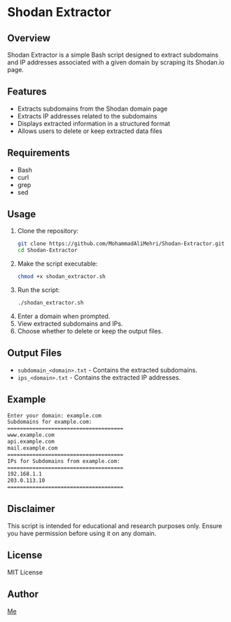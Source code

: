 # Shodan Extractor

## Overview
Shodan Extractor is a simple Bash script designed to extract subdomains and IP addresses associated with a given domain by scraping its Shodan.io page.

## Features
- Extracts subdomains from the Shodan domain page
- Extracts IP addresses related to the subdomains
- Displays extracted information in a structured format
- Allows users to delete or keep extracted data files

## Requirements
- Bash
- curl
- grep
- sed

## Usage
1. Clone the repository:
   ```bash
   git clone https://github.com/MohammadAliMehri/Shodan-Extractor.git
   cd Shodan-Extractor
   ```
2. Make the script executable:
   ```bash
   chmod +x shodan_extractor.sh
   ```
3. Run the script:
   ```bash
   ./shodan_extractor.sh
   ```
4. Enter a domain when prompted.
5. View extracted subdomains and IPs.
6. Choose whether to delete or keep the output files.

## Output Files
- `subdomain_<domain>.txt` - Contains the extracted subdomains.
- `ips_<domain>.txt` - Contains the extracted IP addresses.

## Example
```bash
Enter your domain: example.com
Subdomains for example.com:
=====================================
www.example.com
api.example.com
mail.example.com
=====================================
IPs for Subdomains from example.com:
=====================================
192.168.1.1
203.0.113.10
=====================================
```

## Disclaimer
This script is intended for educational and research purposes only. Ensure you have permission before using it on any domain.

## License
MIT License

## Author
[Me](https://github.com/MohammadAliMehri/)

